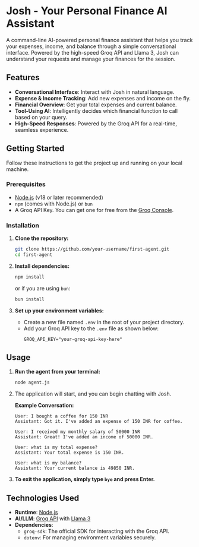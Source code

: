 # Josh - Your Personal Finance AI Assistant

A command-line AI-powered personal finance assistant that helps you track your expenses, income, and balance through a simple conversational interface. Powered by the high-speed Groq API and Llama 3, Josh can understand your requests and manage your finances for the session.

## Features

- **Conversational Interface**: Interact with Josh in natural language.
- **Expense & Income Tracking**: Add new expenses and income on the fly.
- **Financial Overview**: Get your total expenses and current balance.
- **Tool-Using AI**: Intelligently decides which financial function to call based on your query.
- **High-Speed Responses**: Powered by the Groq API for a real-time, seamless experience.

## Getting Started

Follow these instructions to get the project up and running on your local machine.

### Prerequisites

- [Node.js](https://nodejs.org/) (v18 or later recommended)
- `npm` (comes with Node.js) or `bun`
- A Groq API Key. You can get one for free from the [Groq Console](https://console.groq.com/keys).

### Installation

1.  **Clone the repository:**
    ```sh
    git clone https://github.com/your-username/first-agent.git
    cd first-agent
    ```

2.  **Install dependencies:**
    ```sh
    npm install
    ```
    or if you are using `bun`:
    ```sh
    bun install
    ```

3.  **Set up your environment variables:**
    - Create a new file named `.env` in the root of your project directory.
    - Add your Groq API key to the `.env` file as shown below:
      ```
      GROQ_API_KEY="your-groq-api-key-here"
      ```

## Usage

1.  **Run the agent from your terminal:**
    ```sh
    node agent.js
    ```

2.  The application will start, and you can begin chatting with Josh.

    **Example Conversation:**
    ```
    User: I bought a coffee for 150 INR
    Assistant: Got it. I've added an expense of 150 INR for coffee.

    User: I received my monthly salary of 50000 INR
    Assistant: Great! I've added an income of 50000 INR.

    User: what is my total expense?
    Assistant: Your total expense is 150 INR.

    User: what is my balance?
    Assistant: Your current balance is 49850 INR.
    ```

3.  **To exit the application, simply type `bye` and press Enter.**

## Technologies Used

- **Runtime**: [Node.js](https://nodejs.org/)
- **AI/LLM**: [Groq API](https://groq.com/) with [Llama 3](https://llama.meta.com/llama3/)
- **Dependencies**:
  - `groq-sdk`: The official SDK for interacting with the Groq API.
  - `dotenv`: For managing environment variables securely.
